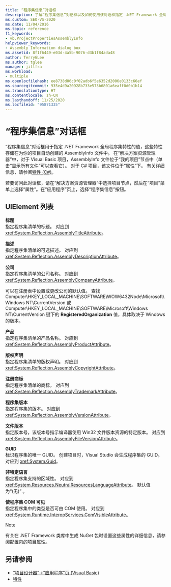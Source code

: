 ```yaml
---
title: “程序集信息”对话框
description: 了解“程序集信息”对话框以及如何使用该对话框指定 .NET Framework 全局程序集属性的值。
ms.custom: SEO-VS-2020
ms.date: 11/04/2016
ms.topic: reference
f1_keywords:
- vb.ProjectPropertiesAssemblyInfo
helpviewer_keywords:
- Assembly Information dialog box
ms.assetid: 8f1f6449-e03d-4a5b-9076-d3b1f84ada48
author: TerryGLee
ms.author: tglee
manager: jillfra
ms.workload:
- multiple
ms.openlocfilehash: ee8738d06c0f02adb6f5e6352d2006e0133c66ef
ms.sourcegitcommit: 935e4d9a20928b733e573b6801a6eaff0d0b1b14
ms.translationtype: HT
ms.contentlocale: zh-CN
ms.lasthandoff: 11/25/2020
ms.locfileid: "95871335"
---
```

# <a name="assembly-information-dialog-box"></a>“程序集信息”对话框

“程序集信息”对话框用于指定 .NET Framework 全局程序集特性的值，这些特性存储在为你的项目自动创建的 AssemblyInfo 文件中。 在“解决方案资源管理器”中，对于 Visual Basic 项目，AssemblyInfo 文件位于“我的项目”节点中（单击“显示所有文件”可以查看它）。 对于 C# 项目，该文件位于“属性”下。 有关详细信息，请参阅[特性 (C#)](/dotnet/csharp/programming-guide/concepts/attributes/index)。

若要访问此对话框，请在“解决方案资源管理器”中选择项目节点，然后在“项目”菜单上选择“属性”。在“应用程序”页上，选择“程序集信息”按钮。

## <a name="uielement-list"></a>UIElement 列表

**标题**\
指定程序集清单的标题。 对应到 <xref:System.Reflection.AssemblyTitleAttribute>。

**描述**\
指定程序集清单的可选描述。 对应到 <xref:System.Reflection.AssemblyDescriptionAttribute>。

**公司**\
指定程序集清单的公司名称。 对应到 <xref:System.Reflection.AssemblyCompanyAttribute>。

可以在注册表中设置或更改公司的默认值。 查找 Computer\HKEY_LOCAL_MACHINE\SOFTWARE\WOW6432Node\Microsoft\Windows NT\CurrentVersion 或 Computer\HKEY_LOCAL_MACHINE\SOFTWARE\Microsoft\Windows NT\CurrentVersion 键下的 **RegisteredOrganization** 值，具体取决于 Windows 的版本。

**产品**\
指定程序集清单的产品名称。 对应到 <xref:System.Reflection.AssemblyProductAttribute>。

**版权声明**\
指定程序集清单的版权声明。 对应到 <xref:System.Reflection.AssemblyCopyrightAttribute>。

**注册商标**\
指定程序集清单的商标。 对应到 <xref:System.Reflection.AssemblyTrademarkAttribute>。

**程序集版本**\
指定程序集的版本。 对应到 <xref:System.Reflection.AssemblyVersionAttribute>。

**文件版本**\
指定版本号，该版本号指示编译器使用 Win32 文件版本资源的特定版本。 对应到 <xref:System.Reflection.AssemblyFileVersionAttribute>。

**GUID**\
标识程序集的唯一 GUID。 创建项目时，Visual Studio 会生成程序集的 GUID。 对应到 <xref:System.Guid>。

**非特定语言**\
指定程序集支持的区域性。 对应到 <xref:System.Resources.NeutralResourcesLanguageAttribute>。 默认值为“(无)”  。

**使程序集 COM 可见**\
指定程序集中的类型是否可由 COM 使用。 对应到 <xref:System.Runtime.InteropServices.ComVisibleAttribute>。

> [!NOTE]
> 有关在 .NET Framework 类库中生成 NuGet 包时设置这些属性的详细信息，请参阅[配置包的项目属性](/nuget/quickstart/create-and-publish-a-package-using-visual-studio-net-framework#configure-project-properties-for-the-package)。

## <a name="see-also"></a>另请参阅

- [“项目设计器”->“应用程序”页 (Visual Basic)](../../ide/reference/application-page-project-designer-visual-basic.md)
- [特性](/previous-versions/z0w1kczw(v=vs.140))